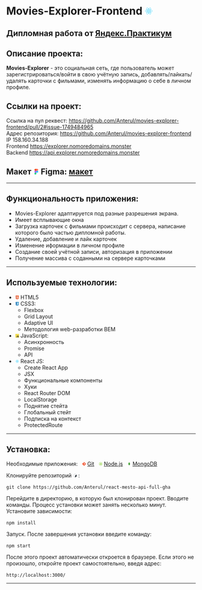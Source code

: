 # Movies-Explorer-Frontend <img src="https://raw.githubusercontent.com/devicons/devicon/1119b9f84c0290e0f0b38982099a2bd027a48bf1/icons/react/react-original.svg" alt="React" style="width: 20px;"/>

## Дипломная работа от [Яндекс.Практикум](https://practicum.yandex.ru/)

## Описание проекта:

**Movies-Explorer** - это социальная сеть, где пользователь может зарегистрироваться/войти в свою учётную запись, добавлять/лайкать/удалять карточки с фильмами, изменять информацию о себе в личном профиле.

## Ссылки на проект:

Ссылка на пул реквест: https://github.com/Anterul/movies-explorer-frontend/pull/2#issue-1749484965  
Адрес репозитория: https://github.com/Anterul/movies-explorer-frontend  
IP 158.160.34.188  
Frontend https://explorer.nomoredomains.monster  
Backend https://api.explorer.nomoredomains.monster

## Макет <img src="https://raw.githubusercontent.com/devicons/devicon/1119b9f84c0290e0f0b38982099a2bd027a48bf1/icons/figma/figma-original.svg" alt="Figma" width="15px"/> Figma: [макет](https://disk.yandex.ru/d/Rld80ldaRrZnsg)

---

## Функциональность приложения:

- Movies-Explorer адаптируется под разные разрешения экрана.
- Имеет всплывающие окна
- Загрузка карточек с фильмами происходит с сервера, написание которого было частью дипломной работы.
- Удаление, добавление и лайк карточек
- Изменение иформации в личном профиле
- Создание своей учётной записи, авторизация в приложении
- Получение массива с соданными на сервере карточками

---

## Используемые технологии:

- <img src="https://raw.githubusercontent.com/devicons/devicon/1119b9f84c0290e0f0b38982099a2bd027a48bf1/icons/html5/html5-original.svg" alt="HTML5" width="10px"/> HTML5
- <img src="https://raw.githubusercontent.com/devicons/devicon/1119b9f84c0290e0f0b38982099a2bd027a48bf1/icons/css3/css3-original.svg" alt="CSS3" width="10px"/> CSS3:
  - Flexbox
  - Grid Layout
  - Adaptive UI
  - Методология web-разработки BEM
- <img src="https://raw.githubusercontent.com/devicons/devicon/1119b9f84c0290e0f0b38982099a2bd027a48bf1/icons/javascript/javascript-original.svg" alt="Javascript" width="10px"/> JavaScript:
  - Асинхронность
  - Promise
  - API
- <img src="https://raw.githubusercontent.com/devicons/devicon/1119b9f84c0290e0f0b38982099a2bd027a48bf1/icons/react/react-original.svg" alt="React" width="10px"/> React JS:
  - Create React App
  - JSX
  - Функциональные компоненты
  - Хуки
  - React Router DOM
  - LocalStorage
  - Поднятие стейта
  - Глобальный стейт
  - Подписка на контекст
  - ProtectedRoute

---

## Установка:

Необходимые приложения: &nbsp; <img src="https://raw.githubusercontent.com/devicons/devicon/1119b9f84c0290e0f0b38982099a2bd027a48bf1/icons/git/git-original.svg" alt="Git" width="10px"/> [Git](https://git-scm.com/download/win) &nbsp; <img src="https://raw.githubusercontent.com/devicons/devicon/1119b9f84c0290e0f0b38982099a2bd027a48bf1/icons/nodejs/nodejs-original.svg" alt="Node.js" width="10px"/> [Node.js](https://nodejs.org/ru/) &nbsp; <img src="https://raw.githubusercontent.com/devicons/devicon/1119b9f84c0290e0f0b38982099a2bd027a48bf1/icons/mongodb/mongodb-original.svg" alt="MongoDB" width="10px"/> [MongoDB](https://mongodb.prakticum-team.ru/try/download/community)

Клонируйте репозиторий <img src="https://raw.githubusercontent.com/devicons/devicon/1119b9f84c0290e0f0b38982099a2bd027a48bf1/icons/bash/bash-original.svg" alt="Bash" width="10px"/> :

    git clone https://github.com/Anterul/react-mesto-api-full-gha

Перейдите в директорию, в которую был клонирован проект. Вводите команды. Процесс установки может занять несколько минут.  
Установите зависимости:

    npm install

Запуск. После завершения установки введите команду:

    npm start

После этого проект автоматически откроется в браузере. Если этого не произошло, откройте проект самостоятельно, введя адрес:

    http://localhost:3000/

---
